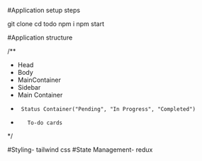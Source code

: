 #Application setup steps

git clone 
cd todo
npm i
npm start


#Application structure

/**
 * Head
 * Body
 *  MainContainer
 *    Sidebar
 *    Main Container
 *      Status Container("Pending", "In Progress", "Completed")
 *        To-do cards   
 */

#Styling- tailwind css
#State Management- redux
 